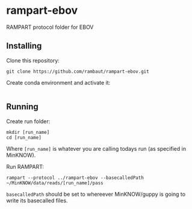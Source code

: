 # rampart-ebov
RAMPART protocol folder for EBOV

## Installing
Clone this repository:

```
git clone https://github.com/rambaut/rampart-ebov.git
```

Create conda environment and activate it:

```
```

## Running

Create run folder:

```
mkdir [run_name]
cd [run_name]
```

Where `[run_name]` is whatever you are calling todays run (as specified in MinKNOW).

Run RAMPART:

```
rampart --protocol ../rampart-ebov --basecalledPath ~/MinKNOW/data/reads/[run_name]/pass
```

`basecalledPath` should be set to whereever MinKNOW/guppy is going to write its basecalled files.
